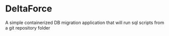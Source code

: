 # DeltaForce
A simple containerized DB migration application that will run sql scripts from a git repository folder

